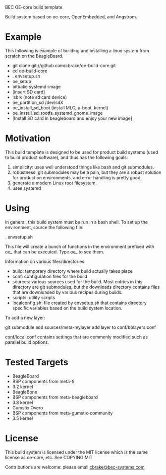 BEC OE-core build template

Build system based on oe-core, OpenEmbedded, and Angstrom.

Example
=======

This following is example of building and installing a linux system from
scratch on the BeagleBoard.

* git clone git://github.com/cbrake/oe-build-core.git
* cd oe-build-core
* . envsetup.sh
* oe_setup
* bitbake systemd-image
* [insert SD card]
* lsblk (note sd card device)
* oe_partition_sd /dev/sdX
* oe_install_sd_boot (install MLO, u-boot, kernel)
* oe_install_sd_rootfs_systemd_gnome_image
* [Install SD card in beagleboard and enjoy your new image]

Motivation
==========

This build template is designed to be used for product
build systems (used to build product software), and thus
has the following goals:

1. simplicity: uses well understood things like bash and
   git submodules.
1. robustness: git submodules may be a pain, but they are
   a robust solution for production environments, and 
   error handling is pretty good.
1. generate a modern Linux root filesystem.
1. uses systemd

Using
=====

In general, this build system must be run in a bash shell.
To set up the environment, source the following file:

. envsetup.sh

This file will create a bunch of functions in the environment
prefixed with oe_ that can be executed.  Type oe_ <tab><tab>
to see them.

Information on various files/directories:
  - build: temporary directory where build actually takes place
  - conf: configuration files for the build
  - sources: various sources used for the build.  Most entries
    in this directory are git submodules, but the downloads
    directory contains files that are downloaded by various
    recipes during builds.
  - scripts: utility scripts
  - localconfig.sh: file created by  envsetup.sh that contains
    directory specific variables based on the build system location.

To add a new layer:

  git submodule add <git URI> sources/meta-mylayer
  add layer to conf/bblayers.conf

conf/local.conf contains settings that are commonly modified such
as parallel build options.

Tested Targets
==============

* BeagleBoard
 * BSP components from meta-ti
 * 3.2 kernel
* BeagleBone
 * BSP components from meta-beagleboard
 * 3.8 kernel
* Gumstix Overo
 * BSP components from meta-gumstix-community
 * 3.5 kernel

License
=======

This build system is licensed under the MIT license which is the
same license as oe-core, etc.  See COPYING.MIT

Contributions are welcome: please email cbrake@bec-systems.com


